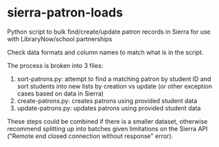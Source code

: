 # sierra-patron-loads
Python script to bulk find/create/update patron records in Sierra for use with LibraryNow/school partnerships

Check data formats and column names to match what is in the script.

The process is broken into 3 files:
1. sort-patrons.py: attempt to find a matching patron by student ID and sort students into new lists by creation vs update (or other exception cases based on data in Sierra)
2. create-patrons.py: creates patrons using provided student data
3. update-patrons.py: updates patrons using provided student data

These steps could be combined if there is a smaller dataset, otherwise recommend splitting up into batches given limitations on the Sierra API ("Remote end closed connection without response" error).
